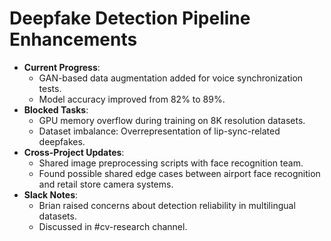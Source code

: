 # Deepfake Detection Pipeline Enhancements

- **Current Progress**:
    - GAN-based data augmentation added for voice synchronization tests.
    - Model accuracy improved from 82% to 89%.
- **Blocked Tasks**:
    - GPU memory overflow during training on 8K resolution datasets.
    - Dataset imbalance: Overrepresentation of lip-sync-related deepfakes.
- **Cross-Project Updates**:
    - Shared image preprocessing scripts with face recognition team.
    - Found possible shared edge cases between airport face recognition and retail store camera systems.
- **Slack Notes**:
    - Brian raised concerns about detection reliability in multilingual datasets.
    - Discussed in #cv-research channel.